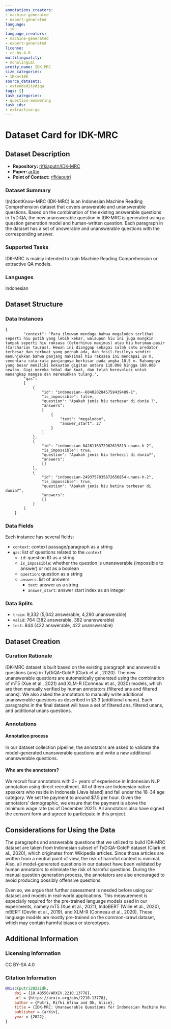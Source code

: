 ```yaml
---
annotations_creators:
- machine-generated
- expert-generated
language:
- id
language_creators:
- machine-generated
- expert-generated
license:
- cc-by-4.0
multilinguality:
- monolingual
pretty_name: IDK-MRC
size_categories:
- 1K<n<10K
source_datasets:
- extended|tydiqa
tags: []
task_categories:
- question-answering
task_ids:
- extractive-qa
---
```


# Dataset Card for IDK-MRC

## Dataset Description

- **Repository:** [rifkiaputri/IDK-MRC](https://github.com/rifkiaputri/IDK-MRC)
- **Paper:** [arXiv](https://arxiv.org/abs/2210.13778)
- **Point of Contact:** [rifkiaputri](https://github.com/rifkiaputri)

### Dataset Summary

I(n)dontKnow-MRC (IDK-MRC) is an Indonesian Machine Reading Comprehension dataset that covers answerable and unanswerable questions. Based on the combination of the existing answerable questions in TyDiQA, the new unanswerable question in IDK-MRC is generated using a question generation model and human-written question. Each paragraph in the dataset has a set of answerable and unanswerable questions with the corresponding answer.

### Supported Tasks

IDK-MRC is mainly intended to train Machine Reading Comprehension or extractive QA models.

### Languages

Indonesian

## Dataset Structure

### Data Instances

```
{
        "context": "Para ilmuwan menduga bahwa megalodon terlihat seperti hiu putih yang lebih kekar, walaupun hiu ini juga mungkin tampak seperti hiu raksasa (Cetorhinus maximus) atau hiu harimau-pasir (Carcharias taurus). Hewan ini dianggap sebagai salah satu predator terbesar dan terkuat yang pernah ada, dan fosil-fosilnya sendiri menunjukkan bahwa panjang maksimal hiu raksasa ini mencapai 18 m, sementara rata-rata panjangnya berkisar pada angka 10,5 m. Rahangnya yang besar memiliki kekuatan gigitan antara 110.000 hingga 180.000 newton. Gigi mereka tebal dan kuat, dan telah berevolusi untuk menangkap mangsa dan meremukkan tulang.",
        "qas":
        [
            {
                "id": "indonesian--6040202845759439489-1",
                "is_impossible": false,
                "question": "Apakah jenis hiu terbesar di dunia ?",
                "answers":
                [
                    {
                        "text": "megalodon",
                        "answer_start": 27
                    }
                ]
            },
            {
                "id": "indonesian-0426116372962619813-unans-h-2",
                "is_impossible": true,
                "question": "Apakah jenis hiu terkecil di dunia?",
                "answers":
                []
            },
            {
                "id": "indonesian-2493757035872656854-unans-h-2",
                "is_impossible": true,
                "question": "Apakah jenis hiu betina terbesar di dunia?",
                "answers":
                []
            }
        ]
    }
```

### Data Fields

Each instance has several fields:

- `context`: context passage/paragraph as a string
- `qas`: list of questions related to the `context`
  - `id`: question ID as a string
  - `is_impossible`: whether the question is unanswerable (impossible to answer) or not as a boolean
  - `question`: question as a string
  - `answers`: list of answers
    - `text`: answer as a string
    - `answer_start`: answer start index as an integer

### Data Splits

- `train`: 9,332 (5,042 answerable, 4,290 unanswerable)
- `valid`: 764 (382 answerable, 382 unanswerable)
- `test`: 844 (422 answerable, 422 unanswerable)

## Dataset Creation

### Curation Rationale

IDK-MRC dataset is built based on the existing paragraph and answerable questions (ans) in TyDiQA-GoldP (Clark et al., 2020). The new unanswerable questions are automatically generated using the combination of mT5 (Xue et al., 2021) and XLM-R (Conneau et al., 2020) models, which are then manually verified by human annotators (filtered ans and filtered unans). We also asked the annotators to manually write additional unanswerable questions as described in §3.3 (additional unans). Each paragraphs in the final dataset will have a set of filtered ans, filtered unans, and additional unans questions.

### Annotations

#### Annotation process

In our dataset collection pipeline, the annotators are asked to validate the model-generated unanswerable questions and write a new additional unanswerable questions.

#### Who are the annotators?

We recruit four annotators with 2+ years of experience in Indonesian NLP annotation using direct recruitment. All of them are Indonesian native speakers who reside in Indonesia (Java Island) and fall under the 18–34 age category. We set the payment to around $7.5 per hour. Given the annotators’ demographic, we ensure that the payment is above the minimum wage rate (as of December 2021). All annotators also have signed the consent form and agreed to participate in this project.

## Considerations for Using the Data

The paragraphs and answerable questions that we utilized to build IDK-MRC dataset are taken from Indonesian subset of TyDiQA-GoldP dataset (Clark et al., 2020), which originates from Wikipedia articles. Since those articles are written from a neutral point of view, the risk of harmful content is minimal. Also, all model-generated questions in our dataset have been validated by human annotators to eliminate the risk of harmful questions. During the manual question generation process, the annotators are also encouraged to avoid producing possibly offensive questions.

Even so, we argue that further assessment is needed before using our dataset and models in real-world applications. This measurement is especially required for the pre-trained language models used in our experiments, namely mT5 (Xue et al., 2021), IndoBERT (Wilie et al., 2020), mBERT (Devlin et al., 2019), and XLM-R (Conneau et al., 2020). These language models are mostly pre-trained on the common-crawl dataset, which may contain harmful biases or stereotypes.

## Additional Information

### Licensing Information

CC BY-SA 4.0

### Citation Information

```bibtex
@misc{putri2022idk,
    doi = {10.48550/ARXIV.2210.13778},
    url = {https://arxiv.org/abs/2210.13778},
    author = {Putri, Rifki Afina and Oh, Alice},
    title = {IDK-MRC: Unanswerable Questions for Indonesian Machine Reading Comprehension},
    publisher = {arXiv},
    year = {2022},
}
```

